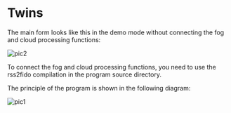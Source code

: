 # Twins

The main form looks like this in the demo mode without connecting the fog and cloud processing functions:

![pic2](https://user-images.githubusercontent.com/10297748/163664976-f7beebcc-bbec-401d-9df9-c9a13c46ee47.png)

To connect the fog and cloud processing functions, you need to use the rss2fido compilation in the program source directory.

The principle of the program is shown in the following diagram:

![pic1](https://user-images.githubusercontent.com/10297748/163664937-6762b884-ce71-4cf2-b97a-d32fb714b7f6.png)
